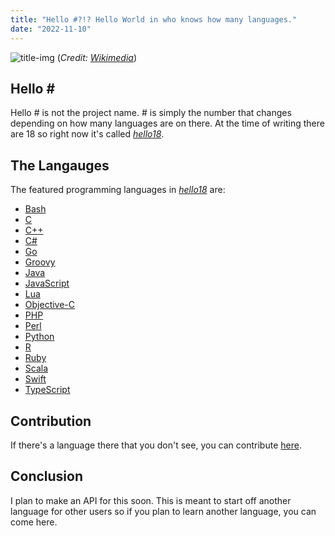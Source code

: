 ```yaml
---
title: "Hello #?!? Hello World in who knows how many languages."
date: "2022-11-10"
---
```


![title-img](https://upload.wikimedia.org/wikipedia/commons/thumb/d/d9/Hello_%28yellow%29.svg/1200px-Hello_%28yellow%29.svg.png)
(*Credit: [Wikimedia](https://wikimedia.org)*)
## Hello \#
Hello # is not the project name. # is simply the number that changes depending on how many languages are on there. At the time of writing there are 18 so right now it's called [*hello18*](https://github.com/nikhilhex/hello18).

## The Langauges

The featured programming languages in [*hello18*](https://github.com/nikhilhex/hello18) are:
- [Bash](https://github.com/nikhilhex/hello18/blob/main/hello.sh)
-  [C](https://github.com/nikhilhex/hello18/blob/main/hello.c)
- [C++](https://github.com/nikhilhex/hello18/blob/main/hello.cpp)
- [C#](https://github.com/nikhilhex/hello18/blob/main/hello.cs)
- [Go](https://github.com/nikhilhex/hello18/blob/main/hello.go)
- [Groovy](https://github.com/nikhilhex/hello18/blob/main/hello.gvy)
- [Java](https://github.com/nikhilhex/hello18/blob/main/hello.gvy)
- [JavaScript](https://github.com/nikhilhex/hello18/blob/main/hello.js)
- [Lua](https://github.com/nikhilhex/hello18/blob/main/hello.lua)
- [Objective-C](https://github.com/nikhilhex/hello18/blob/main/hello.m)
- [PHP](https://github.com/nikhilhex/hello18/blob/main/hello.php)
- [Perl](https://github.com/nikhilhex/hello18/blob/main/hello.pl)
- [Python](https://github.com/nikhilhex/hello18/blob/main/hello.py)
- [R](https://github.com/nikhilhex/hello18/blob/main/hello.r)
- [Ruby](https://github.com/nikhilhex/hello18/blob/main/hello.rb)
- [Scala](https://github.com/nikhilhex/hello18/blob/main/hello.scala)
- [Swift](https://github.com/nikhilhex/hello18/blob/main/hello.swift)
- [TypeScript](https://github.com/nikhilhex/hello18/blob/main/hello.ts)

## Contribution
If there's a language there that you don't see, you can contribute [here](https://github.com/nikhilhex/hello18).
## Conclusion
I plan to make an API for this soon. This is meant to start off another language for other users so if you plan to learn another language, you can come here.
